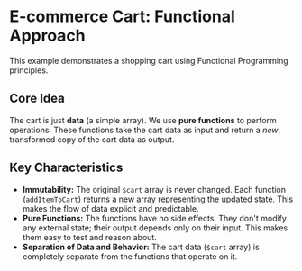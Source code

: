 # E-commerce Cart: Functional Approach

This example demonstrates a shopping cart using Functional Programming principles.

## Core Idea

The cart is just **data** (a simple array). We use **pure functions** to perform operations. These functions take the cart data as input and return a *new*, transformed copy of the cart data as output.

## Key Characteristics

*   **Immutability:** The original `$cart` array is never changed. Each function (`addItemToCart`) returns a new array representing the updated state. This makes the flow of data explicit and predictable.
*   **Pure Functions:** The functions have no side effects. They don't modify any external state; their output depends only on their input. This makes them easy to test and reason about.
*   **Separation of Data and Behavior:** The cart data (`$cart` array) is completely separate from the functions that operate on it.
